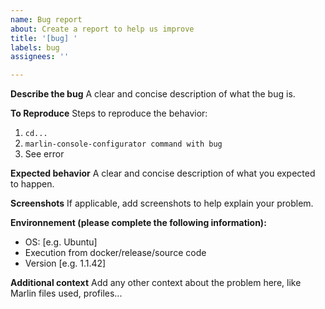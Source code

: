 ```yaml
---
name: Bug report
about: Create a report to help us improve
title: '[bug] '
labels: bug
assignees: ''

---
```


**Describe the bug**
A clear and concise description of what the bug is.

**To Reproduce**
Steps to reproduce the behavior:
1. `cd...`
2. `marlin-console-configurator command with bug`
4. See error

**Expected behavior**
A clear and concise description of what you expected to happen.

**Screenshots**
If applicable, add screenshots to help explain your problem.

**Environnement (please complete the following information):**
 - OS: [e.g. Ubuntu]
 - Execution from docker/release/source code
 - Version [e.g. 1.1.42]

**Additional context**
Add any other context about the problem here, like Marlin files used, profiles...
